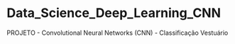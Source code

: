 # Data_Science_Deep_Learning_CNN
PROJETO - Convolutional Neural Networks (CNN) - Classificação Vestuário
